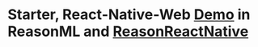 # Starter, React-Native-Web [Demo](https://codesandbox.io/s/q4qymyp2l6) in ReasonML and [ReasonReactNative](https://github.com/reasonml-community/reason-react-native)
